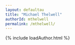 ```yaml
---
layout: defaultau
title: "Michael Thelwell"
authorId: mthelwell
permalink: /mthelwell/
---
```

{% include loadAuthor.html %}
<script>
    $(document).ready(function(){
        showAuthorBio('{{ page.authorId }}');
   });
</script>